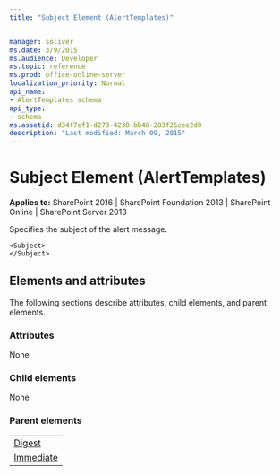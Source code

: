 ```yaml
---
title: "Subject Element (AlertTemplates)"


manager: soliver
ms.date: 3/9/2015
ms.audience: Developer
ms.topic: reference
ms.prod: office-online-server
localization_priority: Normal
api_name:
- AlertTemplates schema
api_type:
- schema
ms.assetid: d34f7ef1-d273-4230-bb48-283f25cee2d0
description: "Last modified: March 09, 2015"
---
```


# Subject Element (AlertTemplates)

 
  
 **Applies to:** SharePoint 2016 | SharePoint Foundation 2013 | SharePoint Online | SharePoint Server 2013
  
Specifies the subject of the alert message.
  
```
<Subject>
</Subject>
```

## Elements and attributes

The following sections describe attributes, child elements, and parent elements.

### Attributes

None
  
### Child elements

None
  
### Parent elements

||
|:-----|
|[Digest](digest-element-alerttemplates.md) <br/> |
|[Immediate](immediate-element-alerttemplates.md) <br/> |
   

